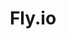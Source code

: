 ---
blog: https://fly.io/articles/
facebook: https://www.facebook.com/flydotio
github: superfly
logohandle: flyio
sort: flyio
title: Fly.io
twitter: flydotio
website: https://fly.io/
wikipedia: https://en.wikipedia.org/wiki/blah
---